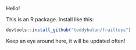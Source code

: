 
<!-- README.md is generated from README.Rmd. Please edit that file -->
Hello!

This is an R package. Install like this:

``` r
devtools::install_github("teddybalan/frailtoys")
```

Keep an eye around here, it will be updated often!
